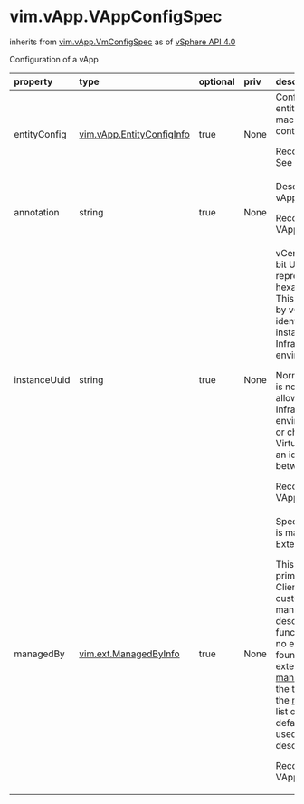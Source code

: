 vim.vApp.VAppConfigSpec
=======================
inherits from [vim.vApp.VmConfigSpec](docs/vim.vApp.VmConfigSpec.md)
as of [vSphere API 4.0](vim.version.md#vim.version.version5)


Configuration of a vApp

| property | type | optional | priv | desc |
|:---------|:-----|:---------|:-----|:-----|
| entityConfig | [vim.vApp.EntityConfigInfo](vim.vApp.EntityConfigInfo.md "vim.vApp.EntityConfigInfo") | true | None | Configuration of sub-entities (virtual machine or vApp container).  <p>  Reconfigure privilege: See EntityConfigInfo |
| annotation | string | true | None | Description for the vApp.  <p>  Reconfigure privilege: VApp.Rename. |
| instanceUuid | string | true | None | vCenter-specific 128-bit UUID of a vApp, represented as a hexadecimal   string. This identifier is used  by vCenter to uniquely identify all    vApp instances in the Virtual Infrastructure environment.   <p>   Normally, this property is not set by a client, allowing the   Virtual Infrastructure environment to assign or change it when   VirtualCenter detects an identifier conflict between vApps.    <p>   Reconfigure privilege: VApp.ApplicationConfig |
| managedBy | [vim.ext.ManagedByInfo](vim.ext.ManagedByInfo.md "vim.ext.ManagedByInfo") | true | None | Specifies that this vApp is managed by a VC Extension.  <p>  This information is primarily used in the Client to show a custom icon for  managed vApps, and a description of the function of the vApp. If no extension  can be found with the extension key in the <a href="vim.ext.ManagedByInfo.md">managedBy</a>  object, or the type is not found in the  <a href="vim.Extension.md#managedEntityInfo">managedEntityInfo</a> list of the  extension, the default vApp icon is used, and no description is shown.  <p>  Reconfigure privilege: VApp.ApplicationConfig |


